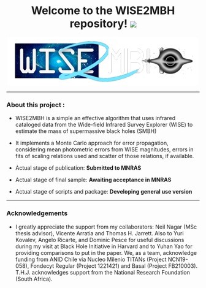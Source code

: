 <div id="hi" align="center">
  <h1>
    Welcome to the WISE2MBH repository!
    <img src="https://media.giphy.com/media/hvRJCLFzcasrR4ia7z/giphy.gif" width="30px"/>
  </h1>
</div>
<div id="header" align="center">
  <img src="logos/WISE2MBH positivo sin fondo.png" width="500"/>
</div>

---

### About this project :

- WISE2MBH is a simple an effective algorithm that uses infrared cataloged data from the Wide-field Infrared Survey Explorer (WISE) to estimate the mass of supermassive black holes (SMBH)

- It implements a Monte Carlo approach for error propagation, considering mean photometric errors from WISE magnitudes, errors in fits of scaling relations used and scatter of those relations, if available.

- Actual stage of publication: **Submitted to MNRAS**

- Actual stage of final sample: **Awaiting acceptance in MNRAS**

- Actual stage of scripts and package: **Developing general use version**

---

### Acknowledgements

- I greatly appreciate the support from my collaborators: Neil Nagar (MSc thesis advisor), Vicente Arratia and Thomas H. Jarrett. Also to Yuri Kovalev, Angelo Ricarte, and Dominic Pesce for useful discussions during my visit at Black Hole Initiative in Harvard and to Yuhan Yao for providing comparisons to put in the paper. We, as a team, acknowledge funding from ANID Chile via Nucleo Milenio TITANs (Project NCN19-058), Fondecyt Regular (Project 1221421) and Basal (Project FB210003). T.H.J. acknowledges support from the National Research Foundation (South Africa).